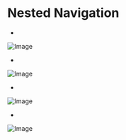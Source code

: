 # Nested Navigation

- 
![Image](https://github.com/user-attachments/assets/83f95f29-6eae-47bf-bbf2-78cc4b088cff)

- 
![Image](https://github.com/user-attachments/assets/183e204c-1460-44be-9dd2-91c8f4e62a07)

- 
![Image](https://github.com/user-attachments/assets/52f42d8f-d96c-4e98-b005-68daed60f81a)

- 
![Image](https://github.com/user-attachments/assets/afb12931-78b1-45e5-bc5b-fcefcae7f643)
